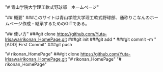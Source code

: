 "# 青山学院大学理工軟式野球部　ホームページ"

"## 概要"
###このサイトは青山学院大学理工軟式野球部、通称りこなんのホームページ作成・継承するためのGITである。

"## 使い方"
###git clone https://github.com/Yuta-Irisawa/rikonan_HomePage.git
###git init
###git add *
###git commit -m "[ADD] First Commit"
###git push

"# rikonan_HomePage" 
###git clone https://github.com/Yuta-Irisawa/rikonan_HomePage.git
"# rikonan_HomePage" 
"# rikonan_HomePage" 

